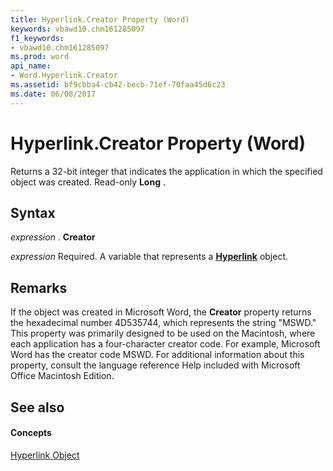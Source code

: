 ```yaml
---
title: Hyperlink.Creator Property (Word)
keywords: vbawd10.chm161285097
f1_keywords:
- vbawd10.chm161285097
ms.prod: word
api_name:
- Word.Hyperlink.Creator
ms.assetid: bf9cbba4-cb42-becb-71ef-70faa45d6c23
ms.date: 06/08/2017
---
```



# Hyperlink.Creator Property (Word)

Returns a 32-bit integer that indicates the application in which the specified object was created. Read-only  **Long** .


## Syntax

 _expression_ . **Creator**

 _expression_ Required. A variable that represents a **[Hyperlink](Word.Hyperlink.md)** object.


## Remarks

If the object was created in Microsoft Word, the  **Creator** property returns the hexadecimal number 4D535744, which represents the string "MSWD." This property was primarily designed to be used on the Macintosh, where each application has a four-character creator code. For example, Microsoft Word has the creator code MSWD. For additional information about this property, consult the language reference Help included with Microsoft Office Macintosh Edition.


## See also


#### Concepts


[Hyperlink Object](Word.Hyperlink.md)

